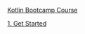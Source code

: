 [Kotlin Bootcamp Course](https://codelabs.developers.google.com/codelabs/kotlin-bootcamp-welcome)

[1. Get Started](src/getstarted)